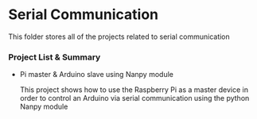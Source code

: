 <h1>Serial Communication</h1>
<p>This folder stores all of the projects related to serial communication</p>

<h3>Project List & Summary</h3>
<ul>
  <li><a>Pi master & Arduino slave using Nanpy module</a></li>
    <p>This project shows how to use the Raspberry Pi as a master device in order to control an Arduino via serial
    communication using the python Nanpy module</p>
</ul>
